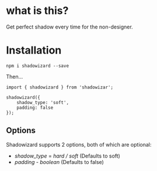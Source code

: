 # what is this?

Get perfect shadow every time for the non-designer.

# Installation

`npm i shadowizard --save`

Then...

```
import { shadowizard } from 'shadowizar';

shadowizard({
    shadow_type: 'soft',
    padding: false
});
```

## Options

Shadowizard supports 2 options, both of which are optional:

* *shadow_type* = _hard / soft_ (Defaults to soft)
* *padding* - _boolean_ (Defaults to false)